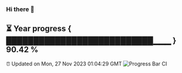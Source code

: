 ### Hi there 👋
⏳ Year progress { ███████████████████████████▁▁▁ } 90.42 %
---
⏰ Updated on Mon, 27 Nov 2023 01:04:29 GMT
![Progress Bar CI](https://github.com/liununu/liununu/workflows/Progress%20Bar%20CI/badge.svg)
